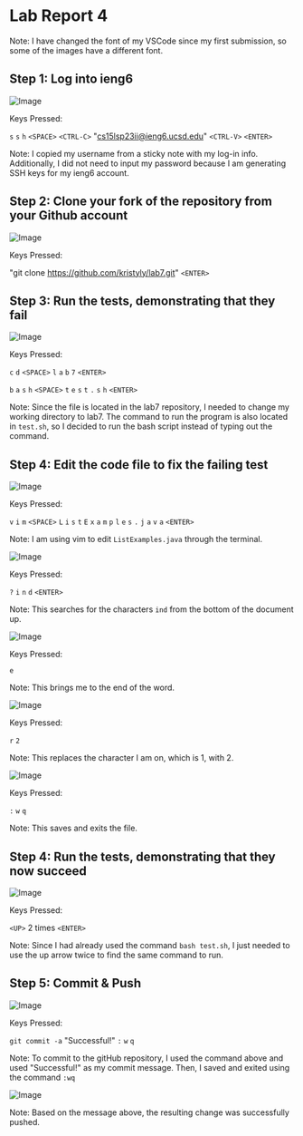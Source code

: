 # Lab Report 4
Note: I have changed the font of my VSCode since my first submission, so some of the images have a different font.

## Step 1: Log into ieng6
![Image](4.1.jpg)

Keys Pressed:

`s` `s` `h` `<SPACE>` `<CTRL-C>` "cs15lsp23ii@ieng6.ucsd.edu" `<CTRL-V>` `<ENTER>`

Note: I copied my username from a sticky note with my log-in info. Additionally, I did not need to input my password because I am generating SSH keys for my ieng6 account.

## Step 2: Clone your fork of the repository from your Github account
![Image](4.2.jpg)

Keys Pressed:

"git clone https://github.com/kristyly/lab7.git" `<ENTER>`

## Step 3: Run the tests, demonstrating that they fail
![Image](4.3.jpg)

Keys Pressed:

`c` `d` `<SPACE>` `l` `a` `b` `7` `<ENTER>`

`b` `a` `s` `h`  `<SPACE>` `t` `e` `s` `t` `.` `s` `h` `<ENTER>`

Note: Since the file is located in the lab7 repository, I needed to change my working directory to lab7. The command to run the program is also located in `test.sh`, so I decided to run the bash script instead of typing out the command.

## Step 4: Edit the code file to fix the failing test
![Image](4.4.jpg)

Keys Pressed:

`v` `i` `m` `<SPACE>` `L` `i` `s` `t` `E` `x` `a` `m` `p` `l` `e` `s` `.` `j` `a` `v` `a` `<ENTER>`

Note: I am using vim to edit `ListExamples.java` through the terminal.

![Image](4.5.jpg)

Keys Pressed:

`?` `i` `n` `d` `<ENTER>`

Note: This searches for the characters `ind` from the bottom of the document up.

![Image](4.7.jpg)

Keys Pressed:

`e`

Note: This brings me to the end of the word.

![Image](4.8.jpg)

Keys Pressed:

`r` `2`

Note: This replaces the character I am on, which is 1, with 2.

![Image](4.9.jpg)

Keys Pressed: 

`:` `w` `q`

Note: This saves and exits the file.

## Step 4: Run the tests, demonstrating that they now succeed

![Image](4.10.jpg)

Keys Pressed:

`<UP>` 2 times `<ENTER>`

Note: Since I had already used the command `bash test.sh`, I just needed to use the up arrow twice to find the same command to run.

## Step 5: Commit & Push

![Image](4.11.jpg)

Keys Pressed:

`git commit -a` "Successful!" `:` `w` `q`

Note: To commit to the gitHub repository, I used the command above and used "Successful!" as my commit message. Then, I saved and exited using the command `:wq`

![Image](4.12.jpg)

Note: Based on the message above, the resulting change was successfully pushed.
